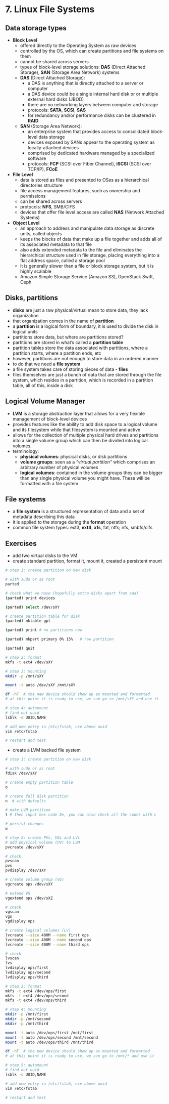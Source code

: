 # 7. Linux File Systems

## Data storage types
- **Block Level**
  - offered directly to the Operating System as raw devices
  - controlled by the OS, which can create partitions and file systems on them
  - cannot be shared across servers
  - types of block-level storage solutions: **DAS** (Direct Attached Storage), **SAN** (Storage Area Network) systems
  - **DAS** (Direct Attached Storage):
    - a DAS is anything that is directly attached to a server or computer
    - a DAS device could be a single internal hard disk or or multiple external hard disks (JBOD)
    - there are no networking layers between computer and storage
    - protocols: **SATA**, **SCSI**, **SAS**
    - for redundancy and/or performance disks can be clustered in **RAID**
  - **SAN** (Storage Area Network):
    - an enterprise system that provides access to consolidated block-level data storage
    - devices exposed by SANs appear to the operating system as locally-attached devices
    - comprised by dedicated hardware managed by a specialized software
    - protocols: **FCP** (SCSI over Fiber Channel), **iSCSI** (SCSI over TCP/IP), **FCoE**
- **File Level**
  - data is stored as files and presented to OSes as a hierarchical directories structure
  - file access management features, such as ownership and permissions
  - can be shared across servers
  - protocols: **NFS**, SMB/CIFS
  - devices that offer file level access are called **NAS** (Network Attached Systems)
- **Object Level**
  - an approach to address and manipulate data storage as discrete units, called objects
  - keeps the blocks of data that make up a file together and adds all of its associated metadata to that file
  - also adds extended metadata to the file and eliminates the hierarchical structure used in file storage, placing everything into a flat address space, called a storage pool
  - it is generally slower than a file or block storage system, but it is highly scalable
  - Amazon Simple Storage Service (Amazon S3), OpenStack Swift, Ceph


## Disks, partitions
- **disks** are just a raw physical/virtual mean to store data, they lack organization
- that organization comes in the name of **partition**
- a **partition** is a logical form of boundary, it is used to divide the disk in logical units
- partitions store data, but where are partitions stored?
- partitions are stored in what’s called a **partition table**
- partition tables store the data associated with partitions, where a partition starts, where a partition ends, etc
- however, partitions are not enough to store data in an ordered manner
- to do that we need a **file system**
- a file system takes care of storing pieces of data - **files**
- files themselves are just a bunch of data that are stored through the file system, which resides in a partition, which is recorded in a partition table, all of this, inside a disk

## Logical Volume Manager
- **LVM** is a storage abstraction layer that allows for a very flexible management of block-level devices
- provides features like the ability to add disk space to a logical volume and its filesystem while that filesystem is mounted and active
- allows for the collection of multiple physical hard drives and partitions into a single volume group which can then be divided into logical volumes.
- terminology:
  - **physical volumes**: physical disks, or disk partitions
  - **volume groups**: seen as a *"virtual partition"* which comprises an arbitrary number of physical volumes
  - **logical volumes**: contained in the volume groups they can be bigger than any single physical volume you might have. These will be formatted with a file system


## File systems
- a **file system** is a structured representation of data and a set of metadata describing this data
- it is applied to the storage during the **format** operation
- common file system types: ext3, **ext4**, **xfs**, fat, ntfs; nfs, smbfs/cifs


## Exercises
- add two virtual disks to the VM
- create standard partition, format it, mount it, created a persistent mount
```bash
# step 1: create partition on new disk

# with sudo or as root
parted

# check what we have (hopefully extra disks apart from sda)
(parted) print devices

(parted) select /dev/sXY

# create partition table for disk
(parted) mklable gpt

(parted) print # no partitions now

(parted) mkpart primary 0% 15%   # raw partition

(parted) quit
```
```bash
# step 2: format
mkfs -t ext4 /dev/sXY
```
```bash
# step 3: mounting
mkdir -p /mnt/sXY

mount -t auto /dev/sXY /mnt/sXY

df -hT  # the new device should show up as mounted and formatted
# at this point it is ready to use, we can go to /mnt/sXY and use it
```
```bash
# step 4: automount
# find out uuid
lsblk -o UUID,NAME

# add new entry in /etc/fstab, use above uuid
vim /etc/fstab

# restart and test
```
- create a LVM backed file system
```bash
# step 1: create partition on new disk

# with sudo or as root
fdisk /dev/sXY

# create empty partition table
o

# create full disk partition
n  # with defaults

# make LVM partition
t # then input hex code 8e, you can also check all the codes with L

# persist changes
w
```
```bash
# step 2: create PVs, VGs and LVs
# add physical volume (PV) to LVM
pvcreate /dev/sXY

# check
pvscan
pvs
pvdisplay /dev/sXY

# create volume group (VG)
vgcreate ops /dev/sXY

# extend VG
vgextend ops /dev/sXZ

# check
vgscan
vgs
vgdisplay ops

# create logical volumes (LV)
lvcreate --size 400M --name first ops
lvcreate --size 400M --name second ops
lvcreate --size 400M --name third ops

# check
lvscan
lvs
lvdisplay ops/first
lvdisplay ops/second
lvdisplay ops/third
```
```bash
# step 3: format
mkfs -t ext4 /dev/ops/first
mkfs -t ext4 /dev/ops/second
mkfs -t ext4 /dev/ops/third
```
```bash
# step 4: mounting
mkdir -p /mnt/first
mkdir -p /mnt/second
mkdir -p /mnt/third

mount -t auto /dev/ops/first /mnt/first
mount -t auto /dev/ops/second /mnt/second
mount -t auto /dev/ops/third /mnt/third

df -hT  # the new device should show up as mounted and formatted
# at this point it is ready to use, we can go to /mnt/* and use it
```
```bash
# step 5: automount
# find out uuid
lsblk -o UUID,NAME

# add new entry in /etc/fstab, use above uuid
vim /etc/fstab

# restart and test
```